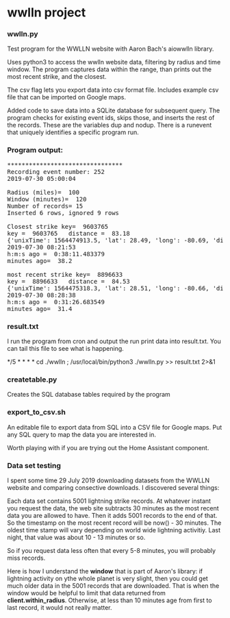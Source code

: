 # wwlln project

### wwlln.py
Test program for the WWLLN website with Aaron Bach's aiowwlln library.

Uses python3 to access the wwlln website data, filtering by radius and time window.  The program captures data within the range, than prints out the most recent strike, and the closest.

The csv flag lets you export data into csv format file.
Includes example csv file that can be imported on Google maps.

Added code to save data into a SQLite database for subsequent query.  The program checks for existing event ids, skips those, 
and inserts the rest of the records.  These are the variables dup and nodup.  There is a runevent that uniquely identifies a specific program run.

### Program output:
<pre>
********************************
Recording event number: 252
2019-07-30 05:00:04

Radius (miles)=  100
Window (minutes)=  120
Number of records= 15
Inserted 6 rows, ignored 9 rows

Closest strike key=  9603765
key =  9603765   distance =  83.18
{'unixTime': 1564474913.5, 'lat': 28.49, 'long': -80.69, 'distance': 83.18248834860982}
2019-07-30 08:21:53
h:m:s ago =  0:38:11.483379
minutes ago=  38.2

most recent strike key=  8896633
key =  8896633   distance =  84.53
{'unixTime': 1564475318.3, 'lat': 28.51, 'long': -80.66, 'distance': 84.5324585791536}
2019-07-30 08:28:38
h:m:s ago =  0:31:26.683549
minutes ago=  31.4
</pre>

### result.txt
I run the program from cron and output the run print data into result.txt.  You can tail this file to see what is happening.

*/5 * * * * cd ./wwlln ; /usr/local/bin/python3 ./wwlln.py >> result.txt 2>&1


### createtable.py 
   Creates the SQL database tables required by the program
   
### export_to_csv.sh   
   An editable file to export data from SQL into a CSV file for Google maps.  Put any SQL query to map the data 
you are interested in.
   
   
Worth playing with if you are trying out the Home Assistant component.

### Data set testing 
I spent some time 29 July 2019 downloading datasets from the WWLLN website and comparing consective 
downloads.  I discovered several things:

Each data set contains 5001 lightning strike records.
At whatever instant you request the data, the web site subtracts 30 minutes as the most
recent data you are allowed to have. Then it adds 5001 records to the end of that. So the 
timestamp on the most recent record will be now() - 30 minutes.  The oldest time stamp will 
vary depending on world wide lightning activitiy.  Last night, that value was about 10 - 13 minutes or so.

So if you request data less often that every 5-8 minutes, you will probably miss records.

Here is how I understand the <b>window</b> that is part of Aaron's library: if lightning activity on ythe whole planet is very slight, then you could get much older data in the 5001 records that are downloaded.  That is when the window would be helpful to limit that data returned from <b>client.within_radius</b>. Otherwise, at less than 10 minutes age from first to last record, it would not really matter.



